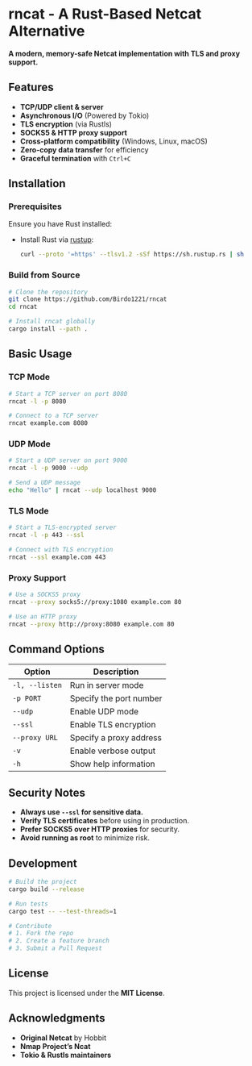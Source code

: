 # rncat - A Rust-Based Netcat Alternative

**A modern, memory-safe Netcat implementation with TLS and proxy support.**

## Features
- **TCP/UDP client & server**
- **Asynchronous I/O** (Powered by Tokio)
- **TLS encryption** (via Rustls)
- **SOCKS5 & HTTP proxy support**
- **Cross-platform compatibility** (Windows, Linux, macOS)
- **Zero-copy data transfer** for efficiency
- **Graceful termination** with `Ctrl+C`

## Installation

### Prerequisites
Ensure you have Rust installed:
- Install Rust via [rustup](https://rustup.rs/):
  ```sh
  curl --proto '=https' --tlsv1.2 -sSf https://sh.rustup.rs | sh
  ```

### Build from Source
```sh
# Clone the repository
git clone https://github.com/Birdo1221/rncat
cd rncat

# Install rncat globally
cargo install --path .
```

## Basic Usage

### TCP Mode
```sh
# Start a TCP server on port 8080
rncat -l -p 8080

# Connect to a TCP server
rncat example.com 8080
```

### UDP Mode
```sh
# Start a UDP server on port 9000
rncat -l -p 9000 --udp

# Send a UDP message
echo "Hello" | rncat --udp localhost 9000
```

### TLS Mode
```sh
# Start a TLS-encrypted server
rncat -l -p 443 --ssl

# Connect with TLS encryption
rncat --ssl example.com 443
```

### Proxy Support
```sh
# Use a SOCKS5 proxy
rncat --proxy socks5://proxy:1080 example.com 80

# Use an HTTP proxy
rncat --proxy http://proxy:8080 example.com 80
```

## Command Options
| Option       | Description                  |
|-------------|------------------------------|
| `-l, --listen` | Run in server mode          |
| `-p PORT`     | Specify the port number      |
| `--udp`       | Enable UDP mode              |
| `--ssl`       | Enable TLS encryption        |
| `--proxy URL` | Specify a proxy address      |
| `-v`         | Enable verbose output        |
| `-h`         | Show help information        |

## Security Notes
- **Always use `--ssl` for sensitive data.**
- **Verify TLS certificates** before using in production.
- **Prefer SOCKS5 over HTTP proxies** for security.
- **Avoid running as root** to minimize risk.

## Development
```sh
# Build the project
cargo build --release

# Run tests
cargo test -- --test-threads=1

# Contribute
# 1. Fork the repo
# 2. Create a feature branch
# 3. Submit a Pull Request
```

## License
This project is licensed under the **MIT License**.

## Acknowledgments
- **Original Netcat** by Hobbit
- **Nmap Project’s Ncat**
- **Tokio & Rustls maintainers**
